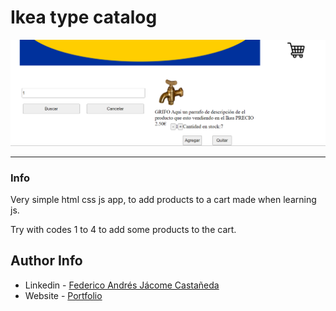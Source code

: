 # Ikea type catalog

![Project Image](./img/main_img.png)


---

### Info
Very simple html css js app, to add products to a cart made when learning js.

Try with codes 1 to 4 to add some products to the cart.



## Author Info

- Linkedin - [Federico Andrés Jácome Castañeda](https://www.linkedin.com/in/federicojacome/)
- Website - [Portfolio](https://federocky.github.io/PersonalWeb/)

